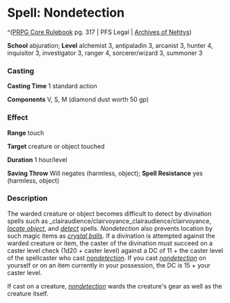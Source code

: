# Spell: Nondetection

^([PRPG Core Rulebook][ss-nondetection] pg. 317 | PFS Legal | [Archives of Nehtys][sn-nondetection])

**School** abjuration; **Level** alchemist 3, antipaladin 3, arcanist 3, hunter 4, inquisitor 3, investigator 3, ranger 4, sorcerer/wizard 3, summoner 3

### Casting

**Casting Time** 1 standard action  

**Components** V, S, M (diamond dust worth 50 gp)

### Effect

**Range** touch  

**Target** creature or object touched  

**Duration** 1 hour/level  

**Saving Throw** Will negates (harmless, object); **Spell Resistance** yes (harmless, object)

### Description

The warded creature or object becomes difficult to detect by divination spells such as _clairaudience/clairvoyance_clairaudience/clairvoyance, _[locate object]_, and _[detect]_ spells. _Nondetection_ also prevents location by such magic items as _[crystal balls]_. If a divination is attempted against the warded creature or item, the caster of the divination must succeed on a caster level check (1d20 + caster level) against a DC of 11 + the caster level of the spellcaster who cast _[nondetection]_. If you cast _[nondetection]_ on yourself or on an item currently in your possession, the DC is 15 + your caster level.  

If cast on a creature, _[nondetection]_ wards the creature's gear as well as the creature itself.

[ss-nondetection]: http://paizo.com/pathfinderRPG/v57
[sn-nondetection]: http://www.archivesofnethys.com/SpellDisplay.aspx?ItemName=Nondetection
[nondetection]: http://www.archivesofnethys.com/SpellDisplay.aspx?ItemName=nondetection
[locate object]: http://www.archivesofnethys.com/SpellDisplay.aspx?ItemName=locate%20object
[detect]: http://www.archivesofnethys.com/SpellDisplay.aspx?ItemName=detect
[crystal balls]: http://www.archivesofnethys.com/SpellDisplay.aspx?ItemName=crystal%20balls